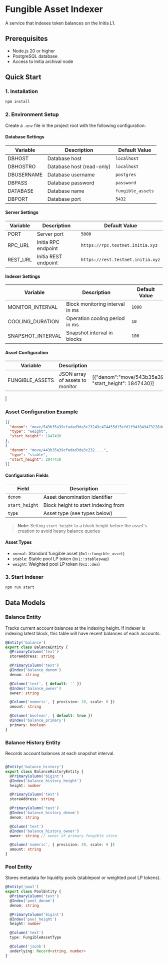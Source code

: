 # Fungible Asset Indexer

A service that indexes token balances on the Initia L1.

## Prerequisites

- Node.js 20 or higher
- PostgreSQL database
- Access to Initia archival node

## Quick Start

### 1. Installation 

```bash
npm install
```

### 2. Environment Setup

Create a `.env` file in the project root with the following configuration:

#### Database Settings
| Variable | Description | Default Value |
|----------|-------------|---------------|
| DBHOST | Database host | `localhost` |
| DBHOSTRO | Database host (read-only) | `localhost` |
| DBUSERNAME | Database username | `postgres` |
| DBPASS | Database password | `password` |
| DATABASE | Database name | `fungible_assets` |
| DBPORT | Database port | `5432` |

#### Server Settings
| Variable | Description | Default Value |
|----------|-------------|---------------|
| PORT | Server port | `5000` |
| RPC_URL | Initia RPC endpoint | `https://rpc.testnet.initia.xyz` |
| REST_URL | Initia REST endpoint | `https://rest.testnet.initia.xyz` |

#### Indexer Settings
| Variable | Description | Default Value |
|----------|-------------|---------------|
| MONITOR_INTERVAL | Block monitoring interval in ms | `1000` |
| COOLING_DURATION | Operation cooling period in ms | `10` |
| SNAPSHOT_INTERVAL | Snapshot interval in blocks | `100` |

#### Asset Configuration
| Variable | Description | Example |
|----------|-------------|---------|
| FUNGIBLE_ASSETS | JSON array of assets to monitor | [{"denom":"move/543b35a39cfadad3da3c23249c474455d15efd2f94f849473226dee8a3c7a9e1","type":"weight", "start_height": 1847430}]
 |

### Asset Configuration Example

```json
[{
  "denom": "move/543b35a39cfadad3da3c23249c474455d15efd2f94f849473226dee8a3c7a9e1",
  "type": "weight",
  "start_height": 1847430
},
{
  "denom": "move/443b35a39cfadad3da3c232....",
  "type": "stable",
  "start_height": 2047430
}]
```

#### Configuration Fields

| Field | Description |
|-------|-------------|
| `denom` | Asset denomination identifier |
| `start_height` | Block height to start indexing from |
| `type` | Asset type (see types below) |

> **Note**: Setting `start_height` to a block height before the asset's creation to avoid heavy balance queries

#### Asset Types

- `normal`: Standard fungible asset (`0x1::fungible_asset`)
- `stable`: Stable pool LP token (`0x1::stableswap`)
- `weight`: Weighted pool LP token (`0x1::dex`)

### 3. Start Indexer
```bash
npm run start
```

## Data Models

### Balance Entity
Tracks current account balances at the indexing height.
If indexer is indexing latest block, this table will have recent balances of each accounts.

```typescript
@Entity('balance')
export class BalanceEntity {
  @PrimaryColumn('text')
  storeAddress: string

  @PrimaryColumn('text')
  @Index('balance_denom')
  denom: string

  @Column('text', { default: '' })
  @Index('balance_owner')
  owner: string

  @Column('numeric', { precision: 20, scale: 0 })
  amount: string

  @Column('boolean', { default: true })
  @Index('balance_primary')
  primary: boolean
}
```

### Balance History Entity
Records account balances at each snapshot interval.

```typescript

@Entity('balance_history')
export class BalanceHistoryEntity {
  @PrimaryColumn('bigint')
  @Index('balance_history_height')
  height: number

  @PrimaryColumn('text')
  storeAddress: string

  @PrimaryColumn('text')
  @Index('balance_history_denom')
  denom: string

  @Column('text')
  @Index('balance_history_owner')
  owner: string // owner of primary fungible store

  @Column('numeric', { precision: 20, scale: 0 })
  amount: string
}
```

### Pool Entity
Stores metadata for liquidity pools (stablepool or weighted pool LP tokens).

```typescript
@Entity('pool')
export class PoolEntity {
  @PrimaryColumn('text')
  @Index('pool_denom')
  denom: string

  @PrimaryColumn('bigint')
  @Index('pool_height')
  height: number

  @Column('text')
  type: FungibleAssetType

  @Column('jsonb')
  underlying: Record<string, number>
}
```